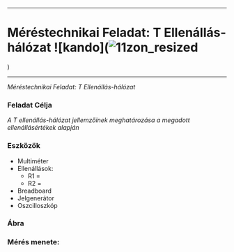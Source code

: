 ***
# Méréstechnikai Feladat: T Ellenállás-hálózat ![kando](![11zon_resized](https://github.com/user-attachments/assets/48994782-ce92-4702-9580-946824043c34)
)


 
***
*Méréstechnikai Feladat: T Ellenállás-hálózat*
### Feladat Célja  
*A T ellenállás-hálózat jellemzőinek meghatározása a megadott ellenállásértékek alapján*
### Eszközök

- Multiméter    
- Ellenállások:
  - R1 =
  - R2 =
- Breadboard
- Jelgenerátor
- Oszcilloszkóp
### Ábra 




### Mérés menete:
